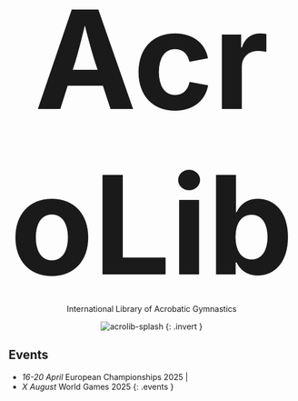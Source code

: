 # AcroLib

International Library of Acrobatic Gymnastics

![acrolib-splash](assets/Reading-Acrobats-Refined-Colorised.png)
{: .invert }

## Events

* *16-20 April* European Championships 2025 |
* *X August* World Games 2025
{: .events }

<style>
  h1 {
    font-size: 25vw;
    text-align: center;
    padding-bottom: 0;
    padding-top: 0;
    margin: 0;
    margin-bottom: -20px;
  }

  p {
    text-align: center;
  }

  .up {
    display: none;
  }

  .events {
    background: var(--highlight);
  }
    .event ul {
      padding: 30px;
    }
    .event li {
      border: 1px solid;
    }

    .event em {
       border-right: 1px solid;
    }

  main {
    padding-bottom: 0;
  }

  footer {
    display: none;
  }
</style>
